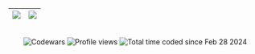 

<div align="center">
  
|![](https://github-readme-stats.vercel.app/api?username=1317n0d3&theme=tokyonight&show_icons=true)|![](https://github-readme-stats.vercel.app/api/top-langs/?username=1317n0d3&layout=compact&theme=tokyonight&langs_count=8)|
|:-:|:-:|
  
</div>



<!---

<div align="center">


|![](https://leetcode-stats-six.vercel.app/api?username=klltx&theme=dark)|![](https://github-readme-stackoverflow.vercel.app/?userID=19796606&layout=compact&theme=dark)|
|:-:|:-:|
|![](https://github-readme-stats.vercel.app/api?username=klltx&theme=tokyonight&show_icons=true)|![](https://github-readme-stats.vercel.app/api/top-langs/?username=klltx&layout=compact&theme=tokyonight&langs_count=8)|
  
![](https://github-readme-streak-stats.herokuapp.com/?user=klltx&theme=tokyonight&hide_border=true)
  
</div>

![](https://activity-graph.herokuapp.com/graph?username=klltx&theme=react-dark)

<br>

<p align="center">
  <img width="500" src="https://metrics.lecoq.io/klltx" alt="Github Metrics"><br>
</p>

<br>

<p align="center">
  <img src=https://raw.githubusercontent.com/devicons/devicon/master/icons/html5/html5-original.svg alt=html5 width="30" height="30"/>
  <img src=https://raw.githubusercontent.com/devicons/devicon/master/icons/css3/css3-original.svg alt=css3 width="30" height="30"/>
  <img src=https://raw.githubusercontent.com/devicons/devicon/master/icons/javascript/javascript-original.svg alt=javascript width="30" height="30"/>
  <img src=https://raw.githubusercontent.com/devicons/devicon/master/icons/sass/sass-original.svg alt=sass width="30" height="30"/>
  <img src=https://raw.githubusercontent.com/devicons/devicon/master/icons/react/react-original.svg alt=react width="30" height="30"/>
  <img src=https://raw.githubusercontent.com/devicons/devicon/master/icons/nodejs/nodejs-original.svg alt=nodejs width="30" height="30"/>
  <img src=https://raw.githubusercontent.com/devicons/devicon/master/icons/mongodb/mongodb-original.svg alt=mongodb width="30" height="30"/>
  <img src=https://raw.githubusercontent.com/devicons/devicon/master/icons/git/git-original.svg alt=git width="30" height="30"/>
  <img src=https://raw.githubusercontent.com/devicons/devicon/master/icons/linux/linux-original.svg alt=linux width="30" height="30"/>
</p>

-->

<br>

<div align="center">
  <img src="https://www.codewars.com/users/1317n0d3/badges/small" alt="Codewars" />
  <img src="https://komarev.com/ghpvc/?username=1317n0d3" alt="Profile views" />
  <img src="https://wakatime.com/badge/user/018df08f-7cf7-40c9-8e61-28d089536699.svg" alt="Total time coded since Feb 28 2024" />
</div>

